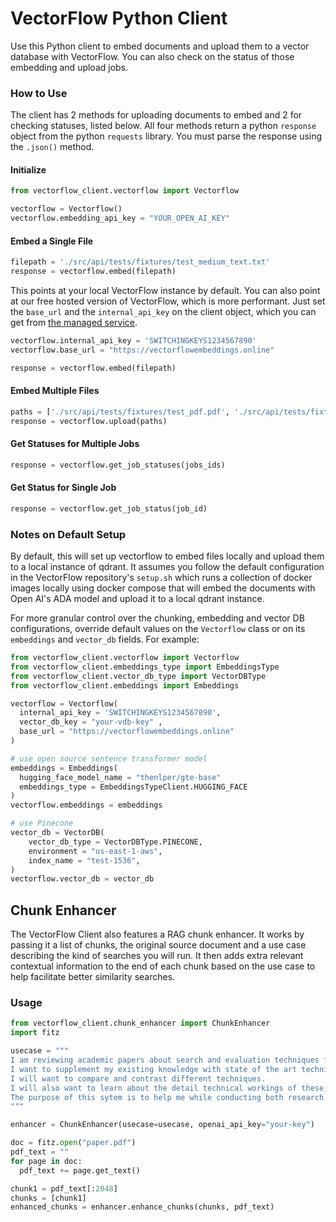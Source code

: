 # VectorFlow Python Client
Use this Python client to embed documents and upload them to a vector database with VectorFlow. You can also check on the status of those embedding and upload jobs. 

### How to Use
The client has 2 methods for uploading documents to embed and 2 for checking statuses, listed below. All four methods return a python `response` object from the python `requests` library. You must parse the response using the `.json()` method. 

#### Initialize
```python
from vectorflow_client.vectorflow import Vectorflow

vectorflow = Vectorflow()
vectorflow.embedding_api_key = "YOUR_OPEN_AI_KEY"
```

#### Embed a Single File
```python
filepath = './src/api/tests/fixtures/test_medium_text.txt'
response = vectorflow.embed(filepath)
```
This points at your local VectorFlow instance by default. You can also point at our free hosted version of VectorFlow, which is more performant. Just set the `base_url` and the `internal_api_key` on the client object, which you can get from [the managed service](https://app.getvectorflow.com/home).
```python
vectorflow.internal_api_key = 'SWITCHINGKEYS1234567890'
vectorflow.base_url = "https://vectorflowembeddings.online"

response = vectorflow.embed(filepath)
```

#### Embed Multiple Files
```python
paths = ['./src/api/tests/fixtures/test_pdf.pdf', './src/api/tests/fixtures/test_medium_text.txt']
response = vectorflow.upload(paths)
```

#### Get Statuses for Multiple Jobs
```python
response = vectorflow.get_job_statuses(jobs_ids)
```

#### Get Status for Single Job
```python
response = vectorflow.get_job_status(job_id)
```

### Notes on Default Setup
By default, this will set up vectorflow to embed files locally and upload them to a local instance of qdrant. It assumes you follow the default configuration in the VectorFlow repository's `setup.sh` which runs a collection of docker images locally using docker compose that will embed the documents with Open AI's ADA model and upload it to a local qdrant instance. 

For more granular control over the chunking, embedding and vector DB configurations, override default values on the `Vectorflow` class or on its `embeddings` and `vector_db` fields. For example:

```python
from vectorflow_client.vectorflow import Vectorflow
from vectorflow_client.embeddings_type import EmbeddingsType
from vectorflow_client.vector_db_type import VectorDBType
from vectorflow_client.embeddings import Embeddings

vectorflow = Vectorflow(
  internal_api_key = 'SWITCHINGKEYS1234567890',
  vector_db_key = "your-vdb-key" ,
  base_url = "https://vectorflowembeddings.online"
)

# use open source sentence transformer model
embeddings = Embeddings(
  hugging_face_model_name = "thenlper/gte-base"
  embeddings_type = EmbeddingsTypeClient.HUGGING_FACE
)
vectorflow.embeddings = embeddings

# use Pinecone
vector_db = VectorDB(
	vector_db_type = VectorDBType.PINECONE,
	environment = "us-east-1-aws",
	index_name = "test-1536",
)
vectorflow.vector_db = vector_db
```

## Chunk Enhancer
The VectorFlow Client also features a RAG chunk enhancer. It works by passing it a list of chunks, the original source document and a use case describing the kind of searches you will run. It then adds extra relevant contextual information to the end of each chunk based on the use case to help facilitate better similarity searches. 

### Usage

```python
from vectorflow_client.chunk_enhancer import ChunkEnhancer
import fitz

usecase = """
I am reviewing academic papers about search and evaluation techniques for large language models to try to utilize them more effectively.
I want to supplement my existing knowledge with state of the art techniques and see if I can apply them to my own work.
I will want to compare and contrast different techniques.
I will also want to learn about the detail technical workings of these, including at a mathematical level.
The purpose of this sytem is to help me while conducting both research and building real world applications using large language models.
"""

enhancer = ChunkEnhancer(usecase=usecase, openai_api_key="your-key")

doc = fitz.open("paper.pdf")
pdf_text = ""
for page in doc:
  pdf_text += page.get_text()

chunk1 = pdf_text[:2048]
chunks = [chunk1]
enhanced_chunks = enhancer.enhance_chunks(chunks, pdf_text)
```
